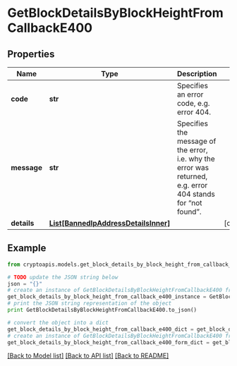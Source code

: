 # GetBlockDetailsByBlockHeightFromCallbackE400


## Properties
Name | Type | Description | Notes
------------ | ------------- | ------------- | -------------
**code** | **str** | Specifies an error code, e.g. error 404. | 
**message** | **str** | Specifies the message of the error, i.e. why the error was returned, e.g. error 404 stands for “not found”. | 
**details** | [**List[BannedIpAddressDetailsInner]**](BannedIpAddressDetailsInner.md) |  | [optional] 

## Example

```python
from cryptoapis.models.get_block_details_by_block_height_from_callback_e400 import GetBlockDetailsByBlockHeightFromCallbackE400

# TODO update the JSON string below
json = "{}"
# create an instance of GetBlockDetailsByBlockHeightFromCallbackE400 from a JSON string
get_block_details_by_block_height_from_callback_e400_instance = GetBlockDetailsByBlockHeightFromCallbackE400.from_json(json)
# print the JSON string representation of the object
print GetBlockDetailsByBlockHeightFromCallbackE400.to_json()

# convert the object into a dict
get_block_details_by_block_height_from_callback_e400_dict = get_block_details_by_block_height_from_callback_e400_instance.to_dict()
# create an instance of GetBlockDetailsByBlockHeightFromCallbackE400 from a dict
get_block_details_by_block_height_from_callback_e400_form_dict = get_block_details_by_block_height_from_callback_e400.from_dict(get_block_details_by_block_height_from_callback_e400_dict)
```
[[Back to Model list]](../README.md#documentation-for-models) [[Back to API list]](../README.md#documentation-for-api-endpoints) [[Back to README]](../README.md)


